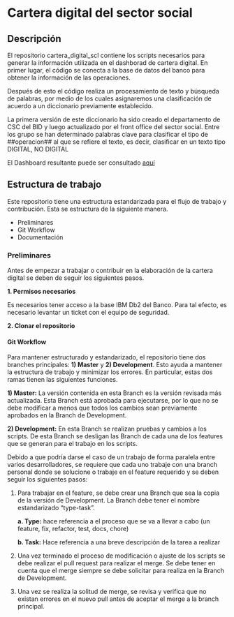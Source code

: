 # Cartera digital del sector social

## Descripción
El repositorio cartera_digital_scl contiene los scripts necesarios para generar la información utilizada en el dashborad de cartera digital. En primer lugar, el código se conecta a la base de datos del banco para obtener la información de las operaciones. 

Después de esto el código realiza un procesamiento de texto y búsqueda de palabras, por medio de los cuales asignaremos una clasificación de acuerdo a un diccionario previamente establecido.
 
La primera versión de este diccionario ha sido creado el departamento de CSC del BID y luego actualizado por el front office del sector social. Entre los grupo se han determinado palabras clave para clasificar el tipo de ##operacion## al que se refiere el texto, es decir, clasificar en un texto tipo DIGITAL, NO DIGITAL
 
El Dashboard resultante puede ser consultado [aquí](https://app.powerbi.com/groups/me/reports/292b5455-fb3f-4e0a-a719-babd34bf4c2f/ReportSection5810b828c73cd57c2b25?ctid=9dfb1a05-5f1d-449a-8960-62abcb479e7d)

## Estructura de trabajo
Este repositorio tiene una estructura estandarizada para el flujo de trabajo y contribución. Esta se estructura de la siguiente manera. 

  * Preliminares
  * Git Workflow
  * Documentación

### Preliminares

Antes de empezar a trabajar o contribuir en la elaboración de la cartera digital se deben de seguir los siguientes pasos. 

**1. Permisos necesarios**

Es necesarios tener acceso a la base IBM Db2 del Banco. Para tal efecto, es necesario levantar un ticket con el equipo de seguridad. 

**2. Clonar el repositorio**

#### Git Workflow ####

Para mantener estructurado y estandarizado, el repositorio tiene dos branches principales: **1) Master**
y **2) Development**. Esto ayuda a mantener la estructura de trabajo y minimizar los errores. En particular, estas dos ramas tienen las siguientes funciones.

**1) Master:** La versión contenida en esta Branch es la versión revisada más actualizada. Esta Branch está aprobada para ejecutarse, por lo que no se debe modificar a menos que todos los cambios sean previamente aprobados en la Branch de Development. 

**2) Development:** En esta Branch se realizan pruebas y cambios a los scripts. De esta Branch se desligan las Branch de cada una de los features que se generan para el trabajo en los scripts. 

Debido a que podría darse el caso de un trabajo de forma paralela entre varios desarrolladores, se requiere que cada uno trabaje con una branch personal donde se solucione o trabaje en el feature requerido y se deben seguir los siguientes pasos: 

1) Para trabajar en el feature, se debe crear una Branch que sea la copia de la versión de Development. La Branch debe tener el nombre estandarizado “type-task”.

   **a.	Type:** hace referencia a el proceso que se va a llevar a cabo (un feature, fix, refactor, test, docs, chore)
    
   **b.	Task:** Hace referencia a una breve descripción de la tarea a realizar
    
2) Una vez terminado el proceso de modificación o ajuste de los scripts se debe realizar el pull request para realizar el merge. Se debe tener en cuenta que el merge siempre se debe solicitar para realiza en la Branch de Development. 
3) Una vez se realiza la solitud de merge, se revisa y verifica que no existan errores en el nuevo pull antes de aceptar el merge a la branch principal. 
